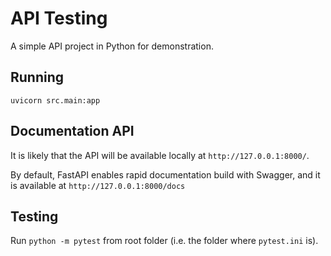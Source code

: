 # API Testing
A simple API project in Python for demonstration.

## Running
`uvicorn src.main:app`

## Documentation API
It is likely that the API will be available locally at `http://127.0.0.1:8000/`.

By default, FastAPI enables rapid documentation build with Swagger, and it is available at `http://127.0.0.1:8000/docs`

## Testing
Run `python -m pytest` from root folder (i.e. the folder where `pytest.ini` is).
